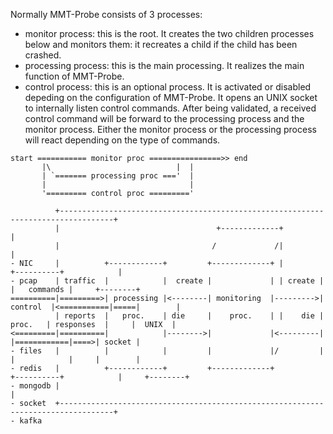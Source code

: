 Normally MMT-Probe consists of 3 processes:

- monitor process: this is the root. It creates the two children processes below and monitors them: it recreates a child if the child has been crashed.
- processing process: this is the main processing. It realizes the main function of MMT-Probe.
- control process: this is an optional process. It is activated or disabled depeding on the configuration of MMT-Probe. It opens an UNIX socket to internally listen control commands. After being validated, a received control command will be forward to the processing process and the monitor process. Either the monitor process or the processing process will react depending on the type of commands.  


```
start =========== monitor proc ================>> end
       |\                            |  |
       | `======= processing proc ==='  |
       |                                |
       '========= control proc ========='
       
          +----------------------------------------------------------------------------------+
          |                                   +-------------+                                |
          |                                  /             /|                                |
- NIC     |          +------------+         +-------------+ |        +----------+            |
- pcap    | traffic  |            |  create |             | | create |          |   commands |     +--------+
==========|=========>| processing |<--------| monitoring  |--------->| control  |<===========|=====|        |
          | reports  |   proc.    | die     |    proc.    | |    die |  proc.   | responses  |     |  UNIX  |
<=========|==========|            |-------->|             |<---------|          |============|====>| socket |
- files   |          |            |         |             |/         |          |            |     |        |
- redis   |          +------------+         +-------------+          +----------+            |     +--------+
- mongodb |                                                                                  |
- socket  +----------------------------------------------------------------------------------+
- kafka
```